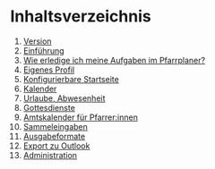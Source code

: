 Inhaltsverzeichnis
==================

1. [Version](notfound.md)
2. [Einführung](notfound.md)
3. [Wie erledige ich meine Aufgaben im Pfarrplaner?](notfound.md)
4. [Eigenes Profil](notfound.md)
5. [Konfigurierbare Startseite](home.md)
6. [Kalender](notfound.md)
7. [Urlaube, Abwesenheit](notfound.md)
8. [Gottesdienste](notfound.md)
9. [Amtskalender für Pfarrer:innen](diary.index)
10. [Sammeleingaben](notfound.md)
11. [Ausgabeformate](notfound.md)
12. [Export zu Outlook](notfound.md)
13. [Administration](notfound.md)

